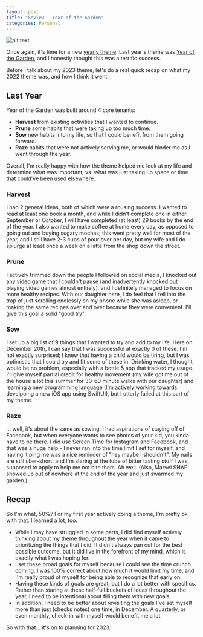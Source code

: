 ```yaml
---
layout: post
title: "Review - Year of the Garden"
categories: Personal
---
```


![alt text][headerImg]

Once again, it's time for a new [yearly theme](https://www.themesystem.com). Last year's theme was [Year of the Garden](https://niclake.me/year-of-the-garden/), and I honestly thought this was a terrific success.

Before I talk about my 2023 theme, let's do a real quick recap on what my 2022 theme was, and how I think it went.

<!-- more -->

## Last Year

Year of the Garden was built around 4 core tenants:

- **Harvest** from existing activities that I wanted to continue.
- **Prune** some habits that were taking up too much time.
- **Sow** new habits into my life, so that I could benefit from them going forward.
- **Raze** habits that were not actively serving me, or would hinder me as I went through the year.

Overall, I'm really happy with how the theme helped me look at my life and determine what was important, vs. what was just taking up space or time that could've been used elsewhere.

### Harvest

I had 2 general ideas, both of which were a rousing success. I wanted to read at least one book a month, and while I didn't complete one in either September or October, I will have completed (at least) 29 books by the end of the year. I also wanted to make coffee at home every day, as opposed to going out and buying sugary mochas; this went pretty well for most of the year, and I still have 2-3 cups of pour over per day, but my wife and I do splurge at least once a week on a latte from the shop down the street.

### Prune

I actively trimmed down the people I followed on social media, I knocked out any video game that I couldn't pause (and inadvertently knocked out playing video games almost entirely), and I definitely managed to focus on more healthy recipes. With our daughter here, I do feel that I fell into the trap of just scrolling endlessly on my phone while she was asleep, or making the same recipes over and over because they were convenient. I'll give this goal a solid "good try".

### Sow

I set up a big list of 9 things that I wanted to try and add to my life. Here on December 20th, I can say that I was successful at exactly 0 of these. I'm not exactly surprised; I knew that having a child would be tiring, but I was optimistic that I could try and fit some of these in. Drinking water, I thought, would be no problem, especially with a bottle & app that tracked my usage. I'll give myself partial credit for healthy movement (my wife got me out of the house a lot this summer for 30-60 minute walks with our daughter) and learning a new programming language (I'm actively working towards develpoing a new iOS app using SwiftUI), but I utterly failed at this part of my theme.

### Raze

... well, it's about the same as sowing. I had aspirations of staying off of Facebook, but when everyone wants to see photos of your kid, you kinda have to be there. I did use Screen Time for Instagram and Facebook, and that was a huge help - I never ran into the time limit I set for myself, and having it ping me was a nice reminder of "hey maybe I shouldn't". My nails are still uber-short, and I'm staring at the tube of bitter tasting stuff I was supposed to apply to help me not bite them. Ah well. (Also, Marvel SNAP showed up out of nowhere at the end of the year and just swarmed my garden.)

## Recap

So I'm what, 50%? For my first year actively doing a theme, I'm pretty ok with that. I learned a lot, too.

- While I may have struggled in some parts, I did find myself actively thinking about my theme throughout the year when it came to prioritizing the things that I did. It didn't always pan out for the best possible outcome, but it did live in the forefront of my mind, which is exactly what I was hoping for.
- I set these broad goals for myself because I could see the time crunch coming. I was 100% correct about how much it would limit my time, and I'm really proud of myself for being able to recognize that early on.
- Having these kinds of goals are great, but I do a lot better with specifics. Rather than staring at these half-full buckets of ideas throughout the year, I need to be intentional about filling them with new goals.
- In addition, I need to be better about revisiting the goals I've set myself more than just (checks notes) one time, in December. A quarterly, or even monthly, check-in with myself would benefit me a lot.

So with that... it's on to planning for 2023.

[headerImg]: https://i0.wp.com/countrysquire.co.uk/wp-content/uploads/2022/01/22wq.jpg?resize=1920%2C768&ssl=1
